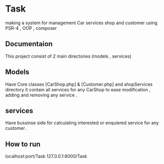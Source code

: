 # Task
making a system for management Car services shop and customer using PSR-4 , OOP , composer 

## Documentaion 
This project consist of 2 main directories (models , services)

## Models 
Have Core classes [CarShop.php] & [Customer.php] and shopServices directory 
it contain all services for any CarShop to ease modification , adding and removing any service .

## services 
Have bussinse side for calculating interested or enquiered service for any customer .

## How to run 
 localhost:port/Task 
 127.0.0.1:8000/Task 

